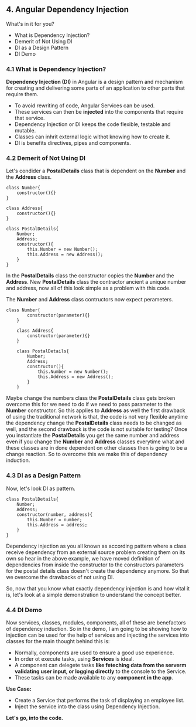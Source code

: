 ## 4. Angular Dependency Injection
What's in it for you?

 - What is Dependency Injection?
 - Demerit of Not Using DI
 - DI as a Design Pattern
 - DI Demo
 
### 4.1 What is Dependency Injection?
**Dependency Injection (DI)**  in Angular is a design pattern and mechanism for creating and delivering some parts of an application to other parts that require them.
 - To avoid rewriting of code, Angular Services can be used.
 - These services can then be **injected** into the components that require that service.
 - Dependency Injection or DI keeps the code flexible, testable and mutable.
 - Classes can inhrit external logic withot knowing how to create it.
 - DI is benefits directives, pipes and components.
 

### 4.2 Demerit of Not Using DI
Let's condider a **PostalDetails** class that is dependent on the **Number** and the **Address** class. 

    class Number{
	    constructor(){}
    }
    
    class Address{
	    constructor(){}
    }
    
    class PostalDetails{
	    Number;
	    Address;
	    constructor(){
		    this.Number = new Number();
		    this.Address = new Address();
	    }
    }

In the **PostalDetails** class the constructor copies the **Number** and the **Address**. New **PostalDetails** class the contractor ancient a unique number and address, now all of this look simple as a problem with this code. 

The **Number** and **Address** class contructors now expect perameters.

    class Number{
    	    constructor(parameter){}
        }
        
        class Address{
    	    constructor(parameter){}
        }
        
        class PostalDetails{
    	    Number;
    	    Address;
    	    constructor(){
    		    this.Number = new Number();
    		    this.Address = new Address();
    	    }
        }

Maybe change the numbers class the **PostalDetails** class gets broken overcome this for we need to do if we need to pass parameter to the **Number** constructor. So this applies to **Address** as well the first drawback of using the traditional network is that, the code is not very flexible anytime the dependency change the **PostalDetails** class needs to be changed as well, and the second drawback is the code is not suitable for testing? 
Once you instantiate the **PostalDetails**  you get the same number and address even if you change the **Number** and **Address** classes everytime what and these classes are in done dependent on other classes then is going to be a change reaction. So to overcome this we make this of dependency induction.

### 4.3  DI as a Design Pattern
Now, let's look DI as pattern. 

    class PostalDetails{
		Number;
	  	Address;
    	constructor(number, address){
	    	this.Number = number;
    		this.Address = address;
    	}
    }

Dependency injection as you all known as according pattern where a class receive dependency from an external source problem creating them on its own so hear in the above example, we have moved definition of dependencies from inside the constructor to the constructors parameters for the postal details class doesn't create the dependency anymore. So that we overcome the drawbacks of not using DI.

So, now that you know what exactly dependency injection is and how vital it is, let's look at a simple demonstration to understand the concept better.

### 4.4 DI Demo 
Now services, classes, modules, components, all of these are benefactors of dependency induction. So in the demo, I am going to be showing how to injection can be used for the help of services and injecting the services into classes for the main thought behind this is:

 - Normally, components are used to ensure  a good use experience.
 - In order ot execute tasks, using **Services** is ideal.
 - A component can delegete tasks **like feteching data from the serverm validating user input, or logging directly** to the console to the Service.
 - These tasks can be made available to any **component in the app**.

**Use Case:**

 - Create a Service that performs the task of displaying an employee list.
 - Inject the service into the class using Dependency Injection.

**Let's go, into the code.**
